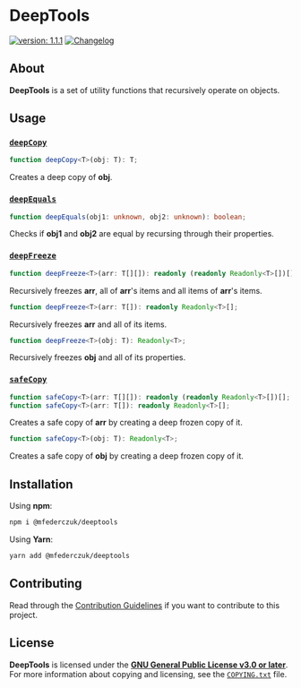 <!--
  Copyright (c) 2022 Michael Federczuk
  SPDX-License-Identifier: CC-BY-SA-4.0
-->

# DeepTools #

[version_shield]: https://img.shields.io/badge/version-1.1.1-informational.svg
[release_page]: https://github.com/mfederczuk/deeptools/releases/tag/v1.1.1 "Release v1.1.1"
[![version: 1.1.1][version_shield]][release_page]
[![Changelog](https://img.shields.io/badge/-Changelog-informational.svg)](CHANGELOG.md "Changelog")

## About ##

**DeepTools** is a set of utility functions that recursively operate on objects.

## Usage ##

### [`deepCopy`](src/deepCopy.ts) ###

```ts
function deepCopy<T>(obj: T): T;
```

Creates a deep copy of **obj**.

### [`deepEquals`](src/deepEquals.ts) ###

```ts
function deepEquals(obj1: unknown, obj2: unknown): boolean;
```

Checks if **obj1** and **obj2** are equal by recursing through their properties.

### [`deepFreeze`](src/deepFreeze.ts) ###

```ts
function deepFreeze<T>(arr: T[][]): readonly (readonly Readonly<T>[])[];
```

Recursively freezes **arr**, all of **arr**'s items and all items of **arr**'s items.

```ts
function deepFreeze<T>(arr: T[]): readonly Readonly<T>[];
```

Recursively freezes **arr** and all of its items.

```ts
function deepFreeze<T>(obj: T): Readonly<T>;
```

Recursively freezes **obj** and all of its properties.

### [`safeCopy`](src/safeCopy.ts) ###

```ts
function safeCopy<T>(arr: T[][]): readonly (readonly Readonly<T>[])[];
function safeCopy<T>(arr: T[]): readonly Readonly<T>[];
```

Creates a safe copy of **arr** by creating a deep frozen copy of it.

```ts
function safeCopy<T>(obj: T): Readonly<T>;
```

Creates a safe copy of **obj** by creating a deep frozen copy of it.

## Installation ##

Using **npm**:

```sh
npm i @mfederczuk/deeptools
```

Using **Yarn**:

```sh
yarn add @mfederczuk/deeptools
```

## Contributing ##

Read through the [Contribution Guidelines](CONTRIBUTING.md) if you want to contribute to this project.

## License ##

**DeepTools** is licensed under the [**GNU General Public License v3.0 or later**](LICENSES/GPL-3.0.txt).  
For more information about copying and licensing, see the [`COPYING.txt`](COPYING.txt) file.
